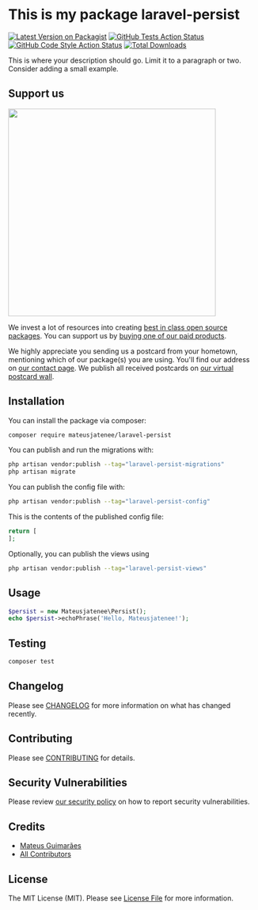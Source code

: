# This is my package laravel-persist

[![Latest Version on Packagist](https://img.shields.io/packagist/v/mateusjatenee/laravel-persist.svg?style=flat-square)](https://packagist.org/packages/mateusjatenee/laravel-persist)
[![GitHub Tests Action Status](https://img.shields.io/github/actions/workflow/status/mateusjatenee/laravel-persist/run-tests.yml?branch=main&label=tests&style=flat-square)](https://github.com/mateusjatenee/laravel-persist/actions?query=workflow%3Arun-tests+branch%3Amain)
[![GitHub Code Style Action Status](https://img.shields.io/github/actions/workflow/status/mateusjatenee/laravel-persist/fix-php-code-style-issues.yml?branch=main&label=code%20style&style=flat-square)](https://github.com/mateusjatenee/laravel-persist/actions?query=workflow%3A"Fix+PHP+code+style+issues"+branch%3Amain)
[![Total Downloads](https://img.shields.io/packagist/dt/mateusjatenee/laravel-persist.svg?style=flat-square)](https://packagist.org/packages/mateusjatenee/laravel-persist)

This is where your description should go. Limit it to a paragraph or two. Consider adding a small example.

## Support us

[<img src="https://github-ads.s3.eu-central-1.amazonaws.com/laravel-persist.jpg?t=1" width="419px" />](https://spatie.be/github-ad-click/laravel-persist)

We invest a lot of resources into creating [best in class open source packages](https://spatie.be/open-source). You can support us by [buying one of our paid products](https://spatie.be/open-source/support-us).

We highly appreciate you sending us a postcard from your hometown, mentioning which of our package(s) you are using. You'll find our address on [our contact page](https://spatie.be/about-us). We publish all received postcards on [our virtual postcard wall](https://spatie.be/open-source/postcards).

## Installation

You can install the package via composer:

```bash
composer require mateusjatenee/laravel-persist
```

You can publish and run the migrations with:

```bash
php artisan vendor:publish --tag="laravel-persist-migrations"
php artisan migrate
```

You can publish the config file with:

```bash
php artisan vendor:publish --tag="laravel-persist-config"
```

This is the contents of the published config file:

```php
return [
];
```

Optionally, you can publish the views using

```bash
php artisan vendor:publish --tag="laravel-persist-views"
```

## Usage

```php
$persist = new Mateusjatenee\Persist();
echo $persist->echoPhrase('Hello, Mateusjatenee!');
```

## Testing

```bash
composer test
```

## Changelog

Please see [CHANGELOG](CHANGELOG.md) for more information on what has changed recently.

## Contributing

Please see [CONTRIBUTING](CONTRIBUTING.md) for details.

## Security Vulnerabilities

Please review [our security policy](../../security/policy) on how to report security vulnerabilities.

## Credits

- [Mateus Guimarães](https://github.com/mateusjatenee)
- [All Contributors](../../contributors)

## License

The MIT License (MIT). Please see [License File](LICENSE.md) for more information.
